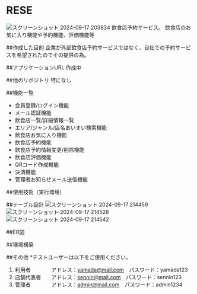# RESE
![スクリーンショット 2024-09-17 203834](https://github.com/user-attachments/assets/4aac21f2-4ab5-4854-a1ef-38cfbd6b4ab5)
飲食店予約サービス。
飲食店のお気に入り機能や予約機能、評価機能等

##作成した目的
企業が外部飲食店予約サービスではなく、自社での予約サービスを希望されたのでその提供の為。

##アプリケーションURL
作成中

##他のリポジトリ
特になし

##機能一覧
- 会員登録/ログイン機能
- メール認証機能
- 飲食店一覧/詳細情報一覧
- エリア/ジャンル/店名あいまい検索機能
- 飲食店お気に入り機能
- 飲食店予約機能
- 飲食店予約情報変更/削除機能
- 飲食店評価機能
- QRコード作成機能
- 決済機能
- 管理者お知らせメール送信機能

##使用技術（実行環境）

##テーブル設計
![スクリーンショット 2024-09-17 214459](https://github.com/user-attachments/assets/5ac1554e-9664-40fd-9078-75e92df54a91)
![スクリーンショット 2024-09-17 214528](https://github.com/user-attachments/assets/fd453de6-0850-497c-a5ed-7b03b9e874f7)
![スクリーンショット 2024-09-17 214542](https://github.com/user-attachments/assets/6a84dc09-8f97-45c0-b72e-3f5dc1631fe8)

##ER図

##環境構築

##その他
*テストユーザーは以下をご使用ください。
1. 利用者　　　　アドレス：yamada@mail.com　パスワード：yamada123
2. 店舗代表者　　アドレス：sennin@mail.com　パスワード：sennin123
3. 管理者　　　　アドレス：admin@mail.com　パスワード：admin1234
